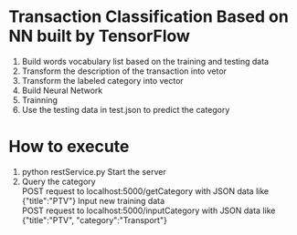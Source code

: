 # Transaction Classification Based on NN built by TensorFlow

1. Build words vocabulary list based on the training and testing data
2. Transform the description of the transaction into vetor
3. Transform the labeled category into vector
4. Build Neural Network
5. Trainning
6. Use the testing data in test.json to predict the category

# How to execute
1. python restService.py Start the server
2. Query the category  
   POST request to localhost:5000/getCategory with JSON data like {"title":"PTV"}
   Input new training data  
   POST request to localhost:5000/inputCategory with JSON data like {"title":"PTV", "category":"Transport"}
